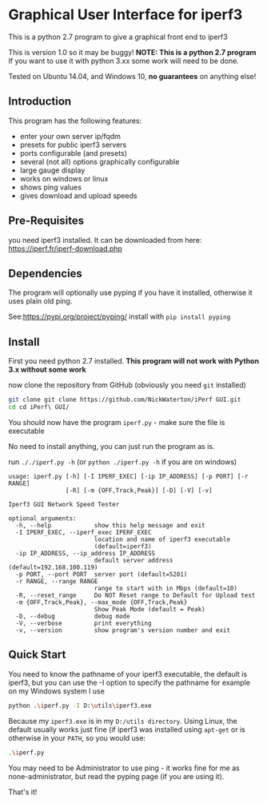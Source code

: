 Graphical User Interface for iperf3
===================================

This is a python 2.7 program to give a graphical front end to iperf3

This is version 1.0 so it may be buggy!
**NOTE: This is a python 2.7 program**
If you want to use it with python 3.xx some work will need to be done.

Tested on Ubuntu 14.04, and Windows 10, **no guarantees** on anything else!

## Introduction
This program has the following features:
* enter your own server ip/fqdm
* presets for public iperf3 servers
* ports configurable (and presets)
* several (not all) options graphically configurable
* large gauge display
* works on windows or linux
* shows ping values
* gives download and upload speeds

## Pre-Requisites
you need iperf3 installed. It can be downloaded from here: https://iperf.fr/iperf-download.php

## Dependencies
The program will optionally use pyping if you have it installed, otherwise it uses plain old ping.

See:https://pypi.org/project/pyping/
install with `pip install pyping`

## Install
First you need python 2.7 installed. **This program will not work with Python 3.x without some work**

now clone the repository from GitHub (obviously you need `git` installed)
```bash
git clone git clone https://github.com/NickWaterton/iPerf GUI.git
cd cd iPerf\ GUI/
```
You should now have the program `iperf.py` - make sure the file is executable

No need to install anything, you can just run the program as is.

run `././iperf.py -h` (or `python ./iperf.py -h` if you are on windows)

```
usage: iperf.py [-h] [-I IPERF_EXEC] [-ip IP_ADDRESS] [-p PORT] [-r RANGE]
                [-R] [-m {OFF,Track,Peak}] [-D] [-V] [-v]

Iperf3 GUI Network Speed Tester

optional arguments:
  -h, --help            show this help message and exit
  -I IPERF_EXEC, --iperf_exec IPERF_EXEC
                        location and name of iperf3 executable
                        (default=iperf3)
  -ip IP_ADDRESS, --ip_address IP_ADDRESS
                        default server address (default=192.168.100.119)
  -p PORT, --port PORT  server port (default=5201)
  -r RANGE, --range RANGE
                        range to start with in Mbps (default=10)
  -R, --reset_range     Do NOT Reset range to Default for Upload test
  -m {OFF,Track,Peak}, --max_mode {OFF,Track,Peak}
                        Show Peak Mode (default = Peak)
  -D, --debug           debug mode
  -V, --verbose         print everything
  -v, --version         show program's version number and exit
```

## Quick Start
You need to know the pathname of your iperf3 executable, the default is iperf3, but you can use the -I option to specify the pathname
for example on my Windows system I use
```bash
python .\iperf.py -I D:\utils\iperf3.exe
```
Because my `iperf3.exe` is in my `D:/utils directory`.
Using Linux, the default usually works just fine (if iperf3 was installed using `apt-get` or is otherwise in your `PATH`, so you would use:
```bash
.\iperf.py
```

You may need to be Administrator to use ping - it works fine for me as none-administrator, but read the pyping page (if you are using it).

That's it!